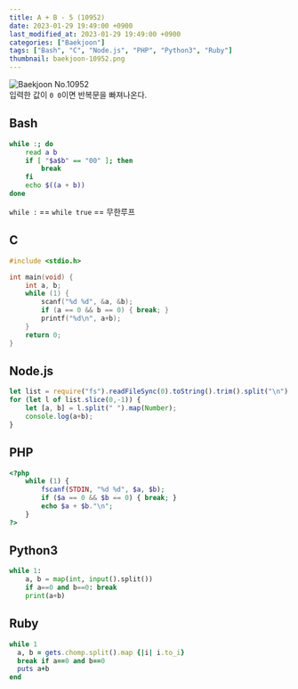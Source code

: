 ```yaml
---
title: A + B - 5 (10952)
date: 2023-01-29 19:49:00 +0900
last_modified_at: 2023-01-29 19:49:00 +0900
categories: ["Baekjoon"]
tags: ["Bash", "C", "Node.js", "PHP", "Python3", "Ruby"]
thumbnail: baekjoon-10952.png
---
```


![Baekjoon No.10952](baekjoon-10952.png)  
입력한 값이 `0 0`이면 반복문을 빠져나온다.

## Bash
```bash
while :; do
	read a b
	if [ "$a$b" == "00" ]; then
		break
	fi
	echo $((a + b))
done
```
`while :` == `while true` == 무한루프

## C
```c
#include <stdio.h>

int main(void) {
	int a, b;
	while (1) {
		scanf("%d %d", &a, &b);
		if (a == 0 && b == 0) { break; }
		printf("%d\n", a+b);
	}
	return 0;
}
```

## Node.js
```javascript
let list = require("fs").readFileSync(0).toString().trim().split("\n");
for (let l of list.slice(0,-1)) {
	let [a, b] = l.split(" ").map(Number);
	console.log(a+b);
}
```

## PHP
```php
<?php
	while (1) {
		fscanf(STDIN, "%d %d", $a, $b);
		if ($a == 0 && $b == 0) { break; }
		echo $a + $b."\n";
	}
?>
```

## Python3
```python
while 1:
    a, b = map(int, input().split())
    if a==0 and b==0: break
    print(a+b)
```

## Ruby
```ruby
while 1
  a, b = gets.chomp.split().map {|i| i.to_i}
  break if a==0 and b==0
  puts a+b
end
```
